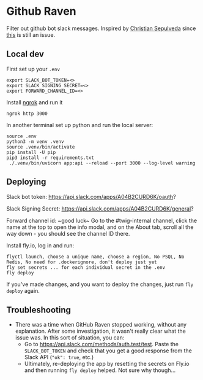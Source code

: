 # Github Raven

Filter out github bot slack messages.
Inspired by [Christian Sepulveda](https://medium.com/justideas-io/slack-notifications-filter-4760ed642457)
since [this](https://github.com/integrations/slack/issues/1408) is still an issue.

## Local dev

First set up your `.env`
```
export SLACK_BOT_TOKEN=<>
export SLACK_SIGNING_SECRET=<>
export FORWARD_CHANNEL_ID=<>
```

Install [ngrok](https://ngrok.com/download) and run it
```
ngrok http 3000
```

In another terminal set up python and run the local server:
```
source .env
python3 -m venv .venv
source .venv/bin/activate
pip install -U pip
pip3 install -r requirements.txt
 ./.venv/bin/uvicorn app:api --reload --port 3000 --log-level warning
```


## Deploying

Slack bot token: https://api.slack.com/apps/A04B2CURD6K/oauth?

Slack Signing Secret: https://api.slack.com/apps/A04B2CURD6K/general?

Forward channel id: ~good luck~ Go to the #twig-internal channel, click the name at the top to open the info modal, and on the About tab, scroll all the way down - you should see the channel ID there.

Install fly.io, log in and run:
```
flyctl launch, choose a unique name, choose a region, No PSQL, No Redis, No need for .dockerignore, don't deploy just yet
fly set secrets ... for each individual secret in the .env
fly deploy
```

If you've made changes, and you want to deploy the changes, just run `fly deploy` again.

## Troubleshooting

- There was a time when GitHub Raven stopped working, without any explanation. After some investigation, it wasn't really clear what the issue was. In this sort of situation, you can:
  - Go to https://api.slack.com/methods/auth.test/test. Paste the `SLACK_BOT_TOKEN` and check that you get a good response from the Slack API (`"ok": true`, etc.)
  - Ultimately, re-deploying the app by resetting the secrets on Fly.io and then running `fly deploy` helped. Not sure why though...

